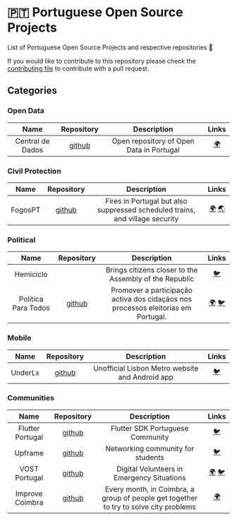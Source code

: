 # :portugal: Portuguese Open Source Projects

List of Portuguese Open Source Projects and respective repositories :hammer:

If you would like to contribute to this repository please check the [contributing file](CONTRIBUTING.md) to contribute with a pull request.

## Categories

### Open Data
| Name | Repository | Description | Links |
| :----------: | :----------: | :----------: | :----------: |
| Central de Dados | [github](https://github.com/centraldedados) | Open repository of Open Data in Portugal | [:earth_africa:](http://centraldedados.pt/) | 

### Civil Protection

| Name | Repository | Description | Links |
| :----------: | :----------: | :----------: | :----------: |
| FogosPT | [github](https://github.com/fogosPT/) | Fires in Portugal but also suppressed scheduled trains, and village security  | [:earth_africa:](https://fogos.pt/) [:earth_asia:](https://suprimidos.pt/) |

### Political

| Name | Repository | Description | Links |
| :----------: | :----------: | :----------: | :----------: |
| Hemiciclo |  | Brings citizens closer to the Assembly of the Republic | [:bird:](https://twitter.com/HemicicloPT) |
| Politica Para Todos | [github](https://github.com/Politica-Para-Todos) | Promover a participação activa dos cidaçãos nos processos eleitorias em Portugal. | [:earth_africa:](https://www.politicaparatodos.pt/) [:bird:](https://twitter.com/politicaparatds)|

### Mobile

| Name | Repository | Description | Links |
| :----------: | :----------: | :----------: | :----------: |
| UnderLx | [github](https://github.com/underlx) | Unofficial Lisbon Metro website and Android app | [:bird:](https://twitter.com/UnderLX)

### Communities

| Name | Repository | Description | Links |
| :----------: | :----------: | :----------: | :----------: |
| Flutter Portugal | [github](https://github.com/FlutterPortugal) | Flutter SDK Portuguese Community | [:bird:](https://twitter.com/FlutterPortugal) |
| Upframe | [github](https://github.com/upframe)|  Networking community for students | [:bird:](https://twitter.com/upframed) |  
| VOST Portugal | [github](https://github.com/vostpt/) | Digital Volunteers in Emergency Situations | [:earth_africa:](https://vost.pt) [:bird:](https://twitter.com/VOSTPT) |
| Improve Coimbra | [github](https://github.com/ImproveCoimbra) | Every month, in Coimbra, a group of people get together to try to solve city problems | [:earth_africa:](https://improvecoimbra.org) | 
